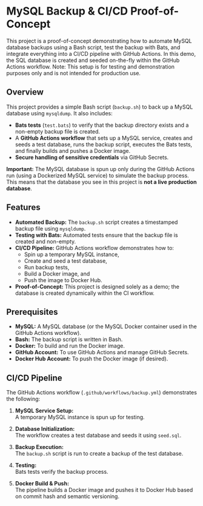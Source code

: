# MySQL Backup & CI/CD Proof-of-Concept
This project is a proof-of-concept demonstrating how to automate MySQL database backups using a Bash script, test the backup with Bats, and integrate everything into a CI/CD pipeline with GitHub Actions. In this demo, the SQL database is created and seeded on-the-fly within the GitHub Actions workflow. Note: This setup is for testing and demonstration purposes only and is not intended for production use.

## Overview

This project provides a simple Bash script (`backup.sh`) to back up a MySQL database using `mysqldump`. It also includes:

- **Bats tests** (`test.bats`) to verify that the backup directory exists and a non-empty backup file is created.
- A **GitHub Actions workflow** that sets up a MySQL service, creates and seeds a test database, runs the backup script, executes the Bats tests, and finally builds and pushes a Docker image.
- **Secure handling of sensitive credentials** via GitHub Secrets.

**Important:** The MySQL database is spun up only during the GitHub Actions run (using a Dockerized MySQL service) to simulate the backup process. This means that the database you see in this project is **not a live production database**.

## Features

- **Automated Backup:** The `backup.sh` script creates a timestamped backup file using `mysqldump`.
- **Testing with Bats:** Automated tests ensure that the backup file is created and non-empty.
- **CI/CD Pipeline:** GitHub Actions workflow demonstrates how to:
    - Spin up a temporary MySQL instance,
    - Create and seed a test database,
    - Run backup tests,
    - Build a Docker image, and
    - Push the image to Docker Hub.
- **Proof-of-Concept:** This project is designed solely as a demo; the database is created dynamically within the CI workflow.
## Prerequisites

- **MySQL:** A MySQL database (or the MySQL Docker container used in the GitHub Actions workflow).
- **Bash:** The backup script is written in Bash.
- **Docker:** To build and run the Docker image.
- **GitHub Account:** To use GitHub Actions and manage GitHub Secrets.
- **Docker Hub Account:** To push the Docker image (if desired).

## CI/CD Pipeline

The GitHub Actions workflow (`.github/workflows/backup.yml`) demonstrates the following:

1. **MySQL Service Setup:**  
    A temporary MySQL instance is spun up for testing.
    
2. **Database Initialization:**  
    The workflow creates a test database and seeds it using `seed.sql`.
    
3. **Backup Execution:**  
    The `backup.sh` script is run to create a backup of the test database.
    
4. **Testing:**  
    Bats tests verify the backup process.
    
5. **Docker Build & Push:**  
    The pipeline builds a Docker image and pushes it to Docker Hub based on commit hash and semantic versioning.